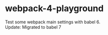 # webpack-4-playground
Test some webpack main settings with babel 6. <br />
Update: Migrated to babel 7
